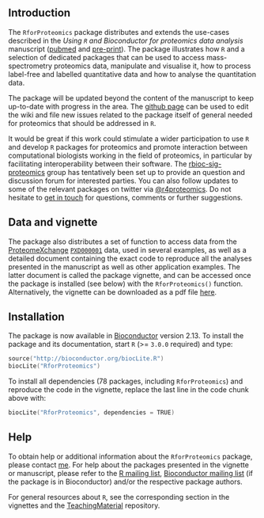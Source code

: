## Introduction

The `RforProteomics` package distributes and extends the use-cases
described in the _Using `R` and Bioconductor for proteomics data
analysis_ manuscript
([pubmed](http://www.ncbi.nlm.nih.gov/pubmed/23692960) and
[pre-print](http://arxiv.org/abs/1305.6559)).  The package illustrates
how `R` and a selection of dedicated packages that can be used to
access mass-spectrometry proteomics data, manipulate and visualise it,
how to process label-free and labelled quantitative data and how to
analyse the quantitation data.

The package will be updated beyond the content of the manuscript to
keep up-to-date with progress in the area.  The
[github page](https://github.com/lgatto/RforProteomics) can be used to
edit the wiki and file new issues related to the package itself of
general needed for proteomics that should be addressed in `R`.

It would be great if this work could stimulate a wider participation
to use `R` and develop `R` packages for proteomics and promote
interaction between computational biologists working in the field of
proteomics, in particular by facilitating interoperability between
their software.  The
[rbioc-sig-proteomics](https://groups.google.com/forum/#!forum/rbioc-sig-proteomics)
group has tentatively been set up to provide an question and
discussion forum for interested parties.  You can also follow updates
to some of the relevant packages on twitter via
[@r4proteomics](https://twitter.com/r4proteomics). Do not hesitate to
[get in touch](http://proteome.sysbiol.cam.ac.uk/lgatto/) for
questions, comments or further suggestions.

## Data and vignette

The package also distributes a set of function to access data from the
[ProteomeXchange](http://www.proteomexchange.org/)
[`PXD000001`](http://proteomecentral.proteomexchange.org/cgi/GetDataset?ID=PXD000001)
data, used in several examples, as well as a detailed document
containing the exact code to reproduce all the analyses presented in
the manuscript as well as other application examples. The latter
document is called the package vignette, and can be accessed once the
package is installed (see below) with the `RforProteomics()`
function. Alternatively, the vignette can be downloaded as a pdf file
[here](http://bioconductor.org/packages/devel/data/experiment/vignettes/RforProteomics/inst/doc/RforProteomics.pdf).

## Installation

The package is now available in
[Bioconductor](http://bioconductor.org/packages/devel/data/experiment/html/RforProteomics.html)
version 2.13. To install the package and its documentation, start `R`
(>= `3.0.0` required) and type:

```c
source("http://bioconductor.org/biocLite.R")
biocLite("RforProteomics")
```

To install all dependencies (78 packages, including `RforProteomics`)
and reproduce the code in the vignette, replace the last line in the
code chunk above with:

```c
biocLite("RforProteomics", dependencies = TRUE)
```

## Help

To obtain help or additional information about the `RforProteomics`
package, please contact
[me](http://proteome.sysbiol.cam.ac.uk/lgatto/). For help about the
packages presented in the vignette or manuscript, please refer to the
[R mailing list](https://stat.ethz.ch/mailman/listinfo/r-help),
[Bioconductor mailing list](http://www.bioconductor.org/help/mailing-list/#bioconductor)
(if the package is in Bioconductor) and/or the respective package
authors.

For general resources about `R`, see the corresponding section in the
vignettes and the
[TeachingMaterial](https://github.com/lgatto/TeachingMaterial)
repository.
